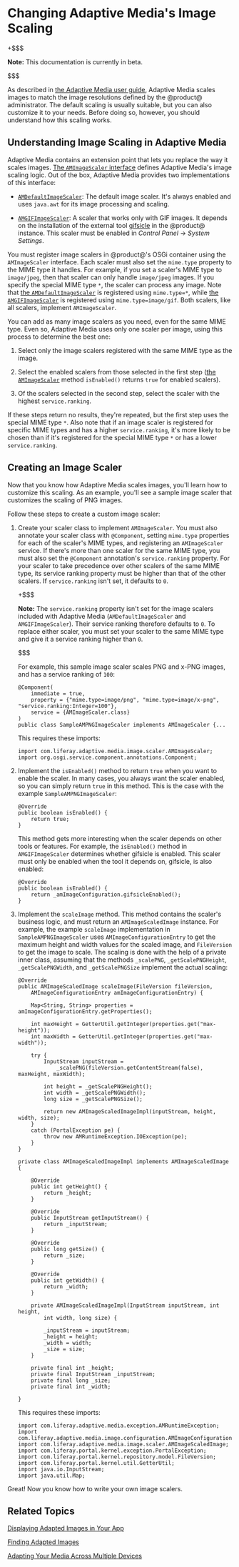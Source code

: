 # Changing Adaptive Media's Image Scaling [](id=changing-adaptive-medias-image-scaling)

+$$$

**Note:** This documentation is currently in beta. 

$$$

As described in 
[the Adaptive Media user guide](/discover/portal/-/knowledge_base/7-0/adapting-your-media-across-multiple-devices), 
Adaptive Media scales images to match the image resolutions defined by the 
@product@ administrator. The default scaling is usually suitable, but you can 
also customize it to your needs. Before doing so, however, you should understand 
how this scaling works. 

## Understanding Image Scaling in Adaptive Media [](id=understanding-image-scaling-in-adaptive-media)

Adaptive Media contains an extension point that lets you replace the way it 
scales images. 
[The `AMImageScaler` interface](https://github.com/liferay/com-liferay-adaptive-media/blob/master/adaptive-media-image-api/src/main/java/com/liferay/adaptive/media/image/scaler/AMImageScaler.java) 
defines Adaptive Media's image scaling logic. Out of the box, Adaptive Media 
provides two implementations of this interface: 

-   [`AMDefaultImageScaler`](https://github.com/liferay/com-liferay-adaptive-media/blob/master/adaptive-media-image-impl/src/main/java/com/liferay/adaptive/media/image/internal/scaler/AMDefaultImageScaler.java): 
    The default image scaler. It's always enabled and uses `java.awt` for its 
    image processing and scaling. 

-   [`AMGIFImageScaler`](https://github.com/liferay/com-liferay-adaptive-media/blob/master/adaptive-media-image-impl/src/main/java/com/liferay/adaptive/media/image/internal/scaler/AMGIFImageScaler.java): 
    A scaler that works only with GIF images. It depends on the installation of 
    the external tool 
    [gifsicle](https://www.lcdf.org/gifsicle/) 
    in the @product@ instance. This scaler must be enabled in *Control Panel* 
    &rarr; *System Settings*. 

You must register image scalers in @product@'s OSGi container using the 
`AMImageScaler` interface. Each scaler must also set the `mime.type` property to 
the MIME type it handles. For example, if you set a scaler's MIME type to 
`image/jpeg`, then that scaler can only handle `image/jpeg` images. If you 
specify the special MIME type `*`, the scaler can process any image. Note that 
[the `AMDefaultImageScaler`](https://github.com/liferay/com-liferay-adaptive-media/blob/master/adaptive-media-image-impl/src/main/java/com/liferay/adaptive/media/image/internal/scaler/AMDefaultImageScaler.java) 
is registered using `mime.type=*`, while 
[the `AMGIFImageScaler`](https://github.com/liferay/com-liferay-adaptive-media/blob/master/adaptive-media-image-impl/src/main/java/com/liferay/adaptive/media/image/internal/scaler/AMGIFImageScaler.java) 
is registered using `mime.type=image/gif`. Both scalers, like all scalers, 
implement `AMImageScaler`. 

You can add as many image scalers as you need, even for the same MIME type. Even 
so, Adaptive Media uses only one scaler per image, using this process to 
determine the best one: 

1.  Select only the image scalers registered with the same MIME type as the 
    image. 

2.  Select the enabled scalers from those selected in the first step 
    ([the `AMImageScaler`](https://github.com/liferay/com-liferay-adaptive-media/blob/master/adaptive-media-image-api/src/main/java/com/liferay/adaptive/media/image/scaler/AMImageScaler.java) 
    method `isEnabled()` returns `true` for enabled scalers). 

3.  Of the scalers selected in the second step, select the scaler with the 
    highest `service.ranking`. 

If these steps return no results, they're repeated, but the first step uses the 
special MIME type `*`. Also note that if an image scaler is registered for 
specific MIME types and has a higher `service.ranking`, it's more likely to be 
chosen than if it's registered for the special MIME type `*` or has a lower 
`service.ranking`. 

## Creating an Image Scaler [](id=creating-an-image-scaler)

Now that you know how Adaptive Media scales images, you'll learn how to 
customize this scaling. As an example, you'll see a sample image scaler that 
customizes the scaling of PNG images. 

Follow these steps to create a custom image scaler: 

1.  Create your scaler class to implement `AMImageScaler`. You must also 
    annotate your scaler class with `@Component`, setting `mime.type` properties 
    for each of the scaler's MIME types, and registering an `AMImageScaler` 
    service. If there's more than one scaler for the same MIME type, you must 
    also set the `@Component` annotation's `service.ranking` property. For your 
    scaler to take precedence over other scalers of the same MIME type, its 
    service ranking property must be higher than that of the other scalers. If 
    `service.ranking` isn't set, it defaults to `0`. 

    +$$$

    **Note:** The `service.ranking` property isn't set for the image scalers 
    included with Adaptive Media (`AMDefaultImageScaler` and 
    `AMGIFImageScaler`). Their service ranking therefore defaults to `0`. To 
    replace either scaler, you must set your scaler to the same MIME type and 
    give it a service ranking higher than `0`. 

    $$$

    For example, this sample image scaler scales PNG and x-PNG images, and has a 
    service ranking of `100`: 

        @Component(
            immediate = true,
            property = {"mime.type=image/png", "mime.type=image/x-png", "service.ranking:Integer=100"},
            service = {AMImageScaler.class}
        )
        public class SampleAMPNGImageScaler implements AMImageScaler {...

    This requires these imports: 

        import com.liferay.adaptive.media.image.scaler.AMImageScaler;
        import org.osgi.service.component.annotations.Component;

2.  Implement the `isEnabled()` method to return `true` when you want to enable 
    the scaler. In many cases, you always want the scaler enabled, so you can 
    simply return `true` in this method. This is the case with the example 
    `SampleAMPNGImageScaler`: 

        @Override
        public boolean isEnabled() {
            return true;
        }

    This method gets more interesting when the scaler depends on other tools or 
    features. For example, the `isEnabled()` method in `AMGIFImageScaler` 
    determines whether gifsicle is enabled. This scaler must only be enabled 
    when the tool it depends on, gifsicle, is also enabled: 

        @Override
        public boolean isEnabled() {
            return _amImageConfiguration.gifsicleEnabled();
        }

3.  Implement the `scaleImage` method. This method contains the scaler's 
    business logic, and must return an `AMImageScaledImage` instance. For 
    example, the example `scaleImage` implementation in `SampleAMPNGImageScaler` 
    uses `AMImageConfigurationEntry` to get the maximum height and width values 
    for the scaled image, and `FileVersion` to get the image to scale. The 
    scaling is done with the help of a private inner class, assuming that the 
    methods `_scalePNG`, `_getScalePNGHeight`, `_getScalePNGWidth`, and 
    `_getScalePNGSize` implement the actual scaling: 

        @Override
        public AMImageScaledImage scaleImage(FileVersion fileVersion,
            AMImageConfigurationEntry amImageConfigurationEntry) {

            Map<String, String> properties = amImageConfigurationEntry.getProperties();

            int maxHeight = GetterUtil.getInteger(properties.get("max-height"));
            int maxWidth = GetterUtil.getInteger(properties.get("max-width"));

            try {
                InputStream inputStream = 
                    _scalePNG(fileVersion.getContentStream(false), maxHeight, maxWidth);

                int height = _getScalePNGHeight();
                int width = _getScalePNGWidth();
                long size = _getScalePNGSize();

                return new AMImageScaledImageImpl(inputStream, height, width, size);
            }
            catch (PortalException pe) {
                throw new AMRuntimeException.IOException(pe);
            }
        }

        private class AMImageScaledImageImpl implements AMImageScaledImage {

            @Override
            public int getHeight() {
                return _height;
            }

            @Override
            public InputStream getInputStream() {
                return _inputStream;
            }

            @Override
            public long getSize() {
                return _size;
            }

            @Override
            public int getWidth() {
                return _width;
            }

            private AMImageScaledImageImpl(InputStream inputStream, int height, 
                int width, long size) {

                _inputStream = inputStream;
                _height = height;
                _width = width;
                _size = size;
            }

            private final int _height;
            private final InputStream _inputStream;
            private final long _size;
            private final int _width;

        }

    This requires these imports: 

        import com.liferay.adaptive.media.exception.AMRuntimeException;
        import com.liferay.adaptive.media.image.configuration.AMImageConfigurationEntry;
        import com.liferay.adaptive.media.image.scaler.AMImageScaledImage;
        import com.liferay.portal.kernel.exception.PortalException;
        import com.liferay.portal.kernel.repository.model.FileVersion;
        import com.liferay.portal.kernel.util.GetterUtil;
        import java.io.InputStream;
        import java.util.Map;

Great! Now you know how to write your own image scalers. 

## Related Topics [](id=related-topics)

[Displaying Adapted Images in Your App](/develop/tutorials/-/knowledge_base/7-0/displaying-adapted-images-in-your-app)

[Finding Adapted Images](/develop/tutorials/-/knowledge_base/7-0/finding-adapted-images)

[Adapting Your Media Across Multiple Devices](/discover/portal/-/knowledge_base/7-0/adapting-your-media-across-multiple-devices)
